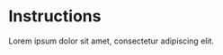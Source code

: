 # Instructions

Lorem ipsum dolor sit amet, consectetur adipiscing elit.

<instruqt-slides url="https://docs.google.com/presentation/d/14mTg81sR-RzUPUASWF91kcTxfCySqy7hqFKF-94w90A/edit?usp=sharing"></instruqt-slides>
